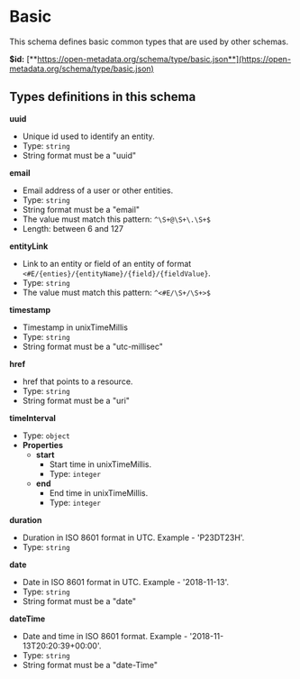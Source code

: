 # Basic

This schema defines basic common types that are used by other schemas.

**$id:** [**https://open-metadata.org/schema/type/basic.json**](https://open-metadata.org/schema/type/basic.json)

## Types definitions in this schema

**uuid**

* Unique id used to identify an entity.
* Type: `string`
* String format must be a "uuid"

**email**

* Email address of a user or other entities.
* Type: `string`
* String format must be a "email"
* The value must match this pattern: `^\S+@\S+\.\S+$`
* Length: between 6 and 127

**entityLink**

* Link to an entity or field of an entity of format `<#E/{enties}/{entityName}/{field}/{fieldValue}`.
* Type: `string`
* The value must match this pattern: `^<#E/\S+/\S+>$`

**timestamp**

* Timestamp in unixTimeMillis
* Type: `string`
* String format must be a "utc-millisec"

**href**

* href that points to a resource.
* Type: `string`
* String format must be a "uri"

**timeInterval**

* Type: `object`
* **Properties**
  * **start**
    * Start time in unixTimeMillis.
    * Type: `integer`
  * **end**
    * End time in unixTimeMillis.
    * Type: `integer`

**duration**

* Duration in ISO 8601 format in UTC. Example - 'P23DT23H'.
* Type: `string`

**date**

* Date in ISO 8601 format in UTC. Example - '2018-11-13'.
* Type: `string`
* String format must be a "date"

**dateTime**

* Date and time in ISO 8601 format. Example - '2018-11-13T20:20:39+00:00'.
* Type: `string`
* String format must be a "date-Time"

